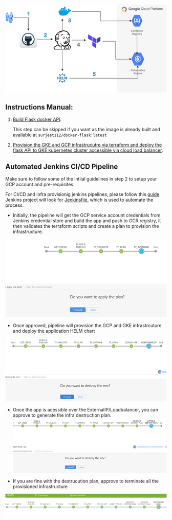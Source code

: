 
![](/images/jenkins-tf-gke.png)

## Instructions Manual:

1. [Build Flask docker API](docker_flask/readme.md).

   This step can be skipped if you want as the image is already built and available at `surjeet112/docker-flask:latest`
       
2. [Provision the GKE and GCP infrastrucutre via terraform and deploy the flask API to GKE kubernetes cluster accessible via cloud load balancer](terraform_landscape/readme.md).

## Automated Jenkins CI/CD Pipeline

Make sure to follow some of the intiial guidelines in step 2 to setup your GCP account and pre-requisites.

 For CI/CD and infra provisionig jenkins pipelines, please follow this [guide](jenkins/readme.md).
 Jenkins project will look for [Jenkinsfile](Jenkinsfile), which is used to automate the process.

- Initially, the pipeline will get the GCP service account credentials from Jenkins credential store and build the app and push to GCR registry, it then validates the terraform scripts and create a plan to provision the infrastructure.

![](/images/Picture3.png)

- Once approved, pipeline will provision the GCP and GKE infrastrcuture and deploy the application HELM chart

![](/images/Picture4.png)

- Once the app is acessible over the ExternalIP/Loadbalancer, you can approve to generate the infra destruction plan.
![](/images/Picture5.png)

- If you are fine with the destrucution plan, approve to terminate all the provisioned infrastructure
 
 ![](/images/Picture6.png)
 

